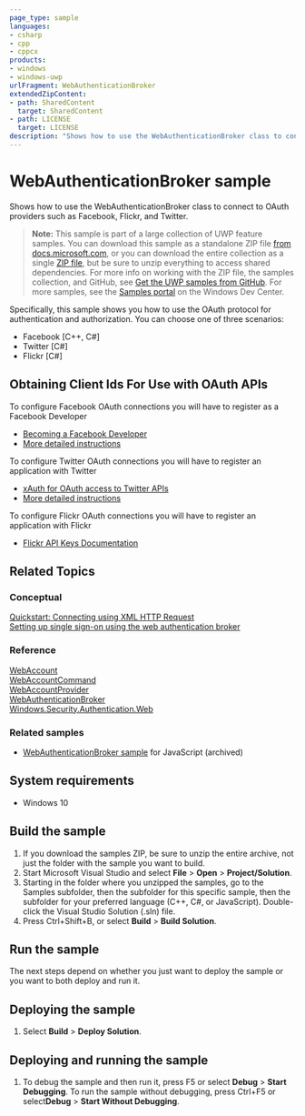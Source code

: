 ```yaml
---
page_type: sample
languages:
- csharp
- cpp
- cppcx
products:
- windows
- windows-uwp
urlFragment: WebAuthenticationBroker
extendedZipContent:
- path: SharedContent
  target: SharedContent
- path: LICENSE
  target: LICENSE
description: "Shows how to use the WebAuthenticationBroker class to connect to OAuth providers such as Facebook, Flickr, and Twitter."
---
```


<!---
  category: IdentitySecurityAndEncryption
  samplefwlink: http://go.microsoft.com/fwlink/p/?LinkId=620622
--->

# WebAuthenticationBroker sample

Shows how to use the WebAuthenticationBroker class to connect to OAuth providers such as Facebook, Flickr, and Twitter.

> **Note:** This sample is part of a large collection of UWP feature samples. 
> You can download this sample as a standalone ZIP file
> [from docs.microsoft.com](https://docs.microsoft.com/samples/microsoft/windows-universal-samples/webauthenticationbroker/),
> or you can download the entire collection as a single
> [ZIP file](https://github.com/Microsoft/Windows-universal-samples/archive/master.zip), but be 
> sure to unzip everything to access shared dependencies. For more info on working with the ZIP file, 
> the samples collection, and GitHub, see [Get the UWP samples from GitHub](https://aka.ms/ovu2uq). 
> For more samples, see the [Samples portal](https://aka.ms/winsamples) on the Windows Dev Center. 

Specifically, this sample shows you how to use the OAuth protocol for authentication and authorization. You can choose one of three scenarios: 

- Facebook [C++, C#]
- Twitter [C#]
- Flickr [C#]

## Obtaining Client Ids For Use with OAuth APIs

To configure Facebook OAuth connections you will have to register as a Facebook Developer
- [Becoming a Facebook Developer](https://developers.facebook.com/apps)
- [More detailed instructions](https://github.com/Microsoft/Windows-universal-samples/issues/618)

To configure Twitter OAuth connections you will have to register an application with Twitter
- [xAuth for OAuth access to Twitter APIs](https://dev.twitter.com/oauth/xauth)
- [More detailed instructions](https://github.com/Microsoft/Windows-universal-samples/issues/618)

To configure Flickr OAuth connections you will have to register an application with Flickr
- [Flickr API Keys Documentation](https://www.flickr.com/services/api/misc.api_keys.html)

## Related Topics

### Conceptual

[Quickstart: Connecting using XML HTTP Request](http://msdn.microsoft.com/library/windows/apps/hh770550)  
[Setting up single sign-on using the web authentication broker](http://msdn.microsoft.com/library/windows/apps/hh465283)  

### Reference

[WebAccount](http://msdn.microsoft.com/library/windows/apps/dn279122)  
[WebAccountCommand](http://msdn.microsoft.com/library/windows/apps/dn298413)  
[WebAccountProvider](http://msdn.microsoft.com/library/windows/apps/dn279123)  
[WebAuthenticationBroker](http://msdn.microsoft.com/library/windows/apps/br227025)  
[Windows.Security.Authentication.Web](http://msdn.microsoft.com/library/windows/apps/br227044)  

### Related samples

* [WebAuthenticationBroker sample](/archived/WebAuthenticationBroker/) for JavaScript (archived)

## System requirements

* Windows 10

## Build the sample

1. If you download the samples ZIP, be sure to unzip the entire archive, not just the folder with the sample you want to build. 
2. Start Microsoft Visual Studio and select **File** \> **Open** \> **Project/Solution**.
3. Starting in the folder where you unzipped the samples, go to the Samples subfolder, then the subfolder for this specific sample, then the subfolder for your preferred language (C++, C#, or JavaScript). Double-click the Visual Studio Solution (.sln) file.
4. Press Ctrl+Shift+B, or select **Build** \> **Build Solution**.

## Run the sample

The next steps depend on whether you just want to deploy the sample or you want to both deploy and run it.

## Deploying the sample

1.  Select **Build** \> **Deploy Solution**.

## Deploying and running the sample

1.  To debug the sample and then run it, press F5 or select **Debug** \> **Start Debugging**. To run the sample without debugging, press Ctrl+F5 or select**Debug** \> **Start Without Debugging**.
